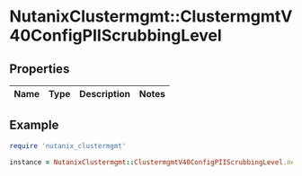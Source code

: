 # NutanixClustermgmt::ClustermgmtV40ConfigPIIScrubbingLevel

## Properties

| Name | Type | Description | Notes |
| ---- | ---- | ----------- | ----- |

## Example

```ruby
require 'nutanix_clustermgmt'

instance = NutanixClustermgmt::ClustermgmtV40ConfigPIIScrubbingLevel.new()
```

